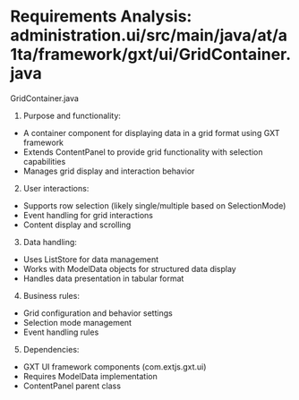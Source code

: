 # Requirements Analysis: administration.ui/src/main/java/at/a1ta/framework/gxt/ui/GridContainer.java

GridContainer.java
1. Purpose and functionality:
- A container component for displaying data in a grid format using GXT framework
- Extends ContentPanel to provide grid functionality with selection capabilities
- Manages grid display and interaction behavior

2. User interactions:
- Supports row selection (likely single/multiple based on SelectionMode)
- Event handling for grid interactions
- Content display and scrolling

3. Data handling:
- Uses ListStore for data management
- Works with ModelData objects for structured data display
- Handles data presentation in tabular format

4. Business rules:
- Grid configuration and behavior settings
- Selection mode management
- Event handling rules

5. Dependencies:
- GXT UI framework components (com.extjs.gxt.ui)
- Requires ModelData implementation
- ContentPanel parent class